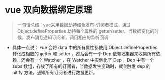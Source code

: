 # vue 双向数据绑定原理
> 一句话总结：vue采用数据劫持结合发布-订阅者模式，通过 Object.defineProperties 劫持每个属性的 getter/setter，当数据变化的时候，发布消息通知订阅者，调用相应的监听回调
- 具体一点说： vue 会将 data 中的所有属性都使用 Object.defineProperties 转化成相应的 getter 和 setter ，然后会有一个 Dep 依赖收集器来收集所有依赖，还会有一个 Watcher ，在 Watcher 中实例化了 Dep ，Dep 中有一个 subs 数组，存放了所有的订阅者，当数据发生变动时，就会触发 dep 的 nitify 方法，通知所有订阅者进行数据更新。